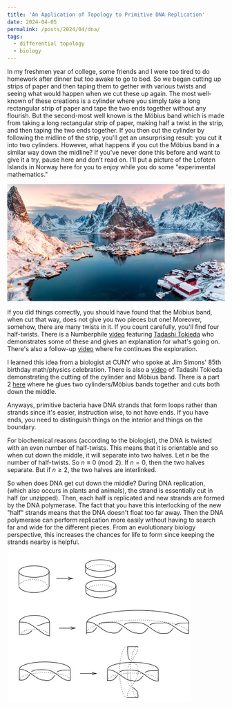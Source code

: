 ```yaml
---
title: 'An Application of Topology to Primitive DNA Replication'
date: 2024-04-05
permalink: /posts/2024/04/dna/
tags:
  - differential topology
  - biology
---
```


In my freshmen year of college, some friends and I were too tired to do homework after dinner but too awake to go to bed. So we began cutting up strips of paper and then taping them to gether with various twists and seeing what would happen when we cut these up again. The most well-known of these creations is a cylinder where you simply take a long rectangular strip of paper and tape the two ends together without any flourish. But the second-most well known is the Möbius band which is made from taking a long rectangular strip of paper, making half a twist in the strip, and then taping the two ends together. If you then cut the cylinder by following the midline of the strip, you'll get an unsurprising result: you cut it into two cylinders. However, what happens if you cut the Möbius band in a similar way down the midline? If you've never done this before and want to give it a try, pause here and don't read on. I'll put a picture of the Lofoten Islands in Norway here for you to enjoy while you do some "experimental mathematics."

![label](/files/lofoten.jpg)

If you did things correctly, you should have found that the Möbius band, when cut that way, does not give you two pieces but one! Moreover, somehow, there are many twists in it. If you count carefully, you'll find four half-twists. There is a Numberphile [video](https://www.youtube.com/watch?v=wKV0GYvR2X8) featuring [Tadashi Tokieda](https://www.quantamagazine.org/tadashi-tokieda-collects-math-and-physics-surprises-20181127/) who demonstrates some of these and gives an explanation for what's going on. There's also a follow-up [video](https://www.youtube.com/watch?v=mh3eMt09EAs) where he continues the exploration.

I learned this idea from a biologist at CUNY who spoke at Jim Simons' 85th birthday math/physics celebration. There is also a [video](https://www.youtube.com/watch?v=wKV0GYvR2X8) of Tadashi Tokieda demonstrating the cutting of the cylinder and Möbius band. There is a part 2 [here](https://www.youtube.com/watch?v=mh3eMt09EAs) where he glues two cylinders/Möbius bands together and cuts both down the middle.

Anyways, primitive bacteria have DNA strands that form loops rather than strands since it's easier, instruction wise, to not have ends. If you have ends, you need to distinguish things on the interior and things on the boundary.

For biochemical reasons (according to the biologist), the DNA is twisted with an even number of half-twists. This means that it is orientable and so when cut down the middle, it will separate into two halves. Let $n$ be the number of half-twists. So $n \equiv 0\pmod{2}$. If $n=0$, then the two halves separate. But if $n \geq 2$, the two halves are interlinked.

So when does DNA get cut down the middle? During DNA replication, (which also occurs in plants and animals), the strand is essentially cut in half (or unzipped). Then, each half is replicated and new strands are formed by the DNA polymerase. The fact that you have this interlocking of the new "half" strands means that the DNA doesn't float too far away. Then the DNA polymerase can perform replication more easily without having to search far and wide for the different pieces. From an evolutionary biology perspective, this increases the chances for life to form since keeping the strands nearby is helpful.

![label](/files/mobius.jpg)

